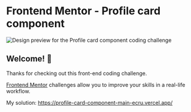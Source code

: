 # Frontend Mentor - Profile card component

![Design preview for the Profile card component coding challenge](https://user-images.githubusercontent.com/55060810/106386505-05f2e680-63b4-11eb-929e-dc5294c22571.png)

## Welcome! 👋

Thanks for checking out this front-end coding challenge.

[Frontend Mentor](https://www.frontendmentor.io) challenges allow you to improve your skills in a real-life workflow.

My solution: https://profile-card-component-main-ecru.vercel.app/
